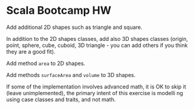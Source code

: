 # Scala Bootcamp HW

   Add additional 2D shapes such as triangle and square.
   
   In addition to the 2D shapes classes, add also 3D shapes classes
   (origin, point, sphere, cube, cuboid, 3D triangle - you can add
    others if you think they are a good fit).
    
   Add method `area` to 2D shapes.
    
   Add methods `surfaceArea` and `volume` to 3D shapes.
    
   If some of the implementation involves advanced math, it is OK
    to skip it (leave unimplemented), the primary intent of this
    exercise is modelli ng using case classes and traits, and not math.